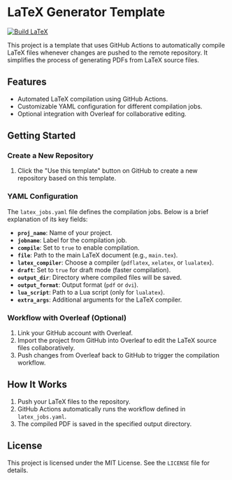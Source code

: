# LaTeX Generator Template

[![Build LaTeX](https://github.com/<your-username>/<your-repo>/actions/workflows/latex_jobs.yaml/badge.svg)](https://github.com/<your-username>/<your-repo>/actions/workflows/latex_jobs.yaml)

This project is a template that uses GitHub Actions to automatically compile LaTeX files whenever changes are pushed to the remote repository. It simplifies the process of generating PDFs from LaTeX source files.

## Features
- Automated LaTeX compilation using GitHub Actions.
- Customizable YAML configuration for different compilation jobs.
- Optional integration with Overleaf for collaborative editing.

## Getting Started

### Create a New Repository
1. Click the "Use this template" button on GitHub to create a new repository based on this template.

### YAML Configuration
The `latex_jobs.yaml` file defines the compilation jobs. Below is a brief explanation of its key fields:

- **`proj_name`**: Name of your project.
- **`jobname`**: Label for the compilation job.
- **`compile`**: Set to `true` to enable compilation.
- **`file`**: Path to the main LaTeX document (e.g., `main.tex`).
- **`latex_compiler`**: Choose a compiler (`pdflatex`, `xelatex`, or `lualatex`).
- **`draft`**: Set to `true` for draft mode (faster compilation).
- **`output_dir`**: Directory where compiled files will be saved.
- **`output_format`**: Output format (`pdf` or `dvi`).
- **`lua_script`**: Path to a Lua script (only for `lualatex`).
- **`extra_args`**: Additional arguments for the LaTeX compiler.

### Workflow with Overleaf (Optional)
1. Link your GitHub account with Overleaf.
2. Import the project from GitHub into Overleaf to edit the LaTeX source files collaboratively.
3. Push changes from Overleaf back to GitHub to trigger the compilation workflow.

## How It Works
1. Push your LaTeX files to the repository.
2. GitHub Actions automatically runs the workflow defined in `latex_jobs.yaml`.
3. The compiled PDF is saved in the specified output directory.

## License
This project is licensed under the MIT License. See the `LICENSE` file for details.